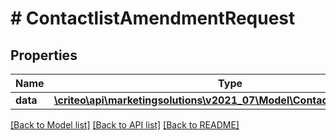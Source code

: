 # # ContactlistAmendmentRequest

## Properties

Name | Type | Description | Notes
------------ | ------------- | ------------- | -------------
**data** | [**\criteo\api\marketingsolutions\v2021_07\Model\ContactlistAmendment**](ContactlistAmendment.md) |  |

[[Back to Model list]](../../README.md#models) [[Back to API list]](../../README.md#endpoints) [[Back to README]](../../README.md)
